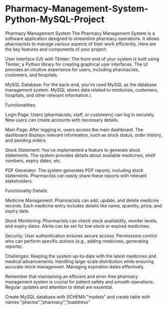 # Pharmacy-Management-System-Python-MySQL-Project
Pharmacy Management System
The Pharmacy Management System is a software application designed to streamline pharmacy operations. It allows pharmacists to manage various aspects of their work efficiently. Here are the key features and components of your project:

User Interface (UI) with Tkinter:
The front-end of your system is built using Tkinter, a Python library for creating graphical user interfaces.
The UI provides an intuitive experience for users, including pharmacists, customers, and hospitals.

MySQL Database:
For the back-end, you’ve used MySQL as the database management system.
MySQL stores data related to medicines, customers, hospitals, and other relevant information.\

Functionalities:

Login Page:
Users (pharmacists, staff, or customers) can log in securely.
New users can create accounts with necessary details.

Main Page:
After logging in, users access the main dashboard.
The dashboard displays relevant information, such as stock status, order history, and pending orders.

Stock Statement:
You’ve implemented a feature to generate stock statements.
The system provides details about available medicines, shelf numbers, expiry dates, etc.

PDF Generator:
The system generates PDF reports, including stock statements.
Pharmacists can easily share these reports with relevant stakeholders.

Functionality Details:

Medicine Management:
Pharmacists can add, update, and delete medicine records.
Each medicine entry includes details like name, quantity, price, and expiry date.

Stock Monitoring:
Pharmacists can check stock availability, reorder levels, and expiry dates.
Alerts can be set for low stock or expired medicines.

Security:
User authentication ensures secure access.
Permissions control who can perform specific actions (e.g., adding medicines, generating reports).

Challenges:
Keeping the system up-to-date with the latest medicines and medical advancements.
Handling large-scale distribution while ensuring accurate stock management.
Managing expiration dates effectively.

Remember that maintaining an efficient and error-free pharmacy management system is crucial for patient safety and smooth operations. Regular updates and attention to detail are essential.

Create MySQL database with SCHEMA:"mydata" and create table with names "pharma","pharmacy","toaddress"
